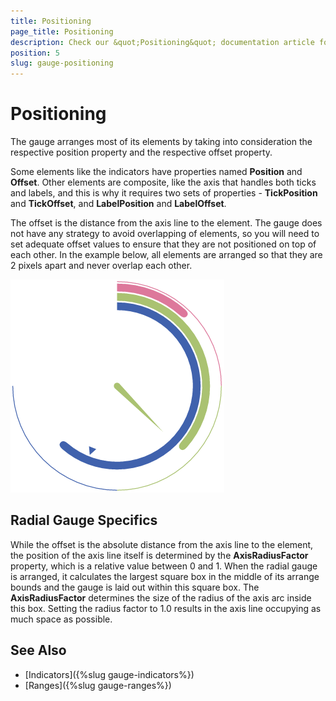 ```yaml
---
title: Positioning
page_title: Positioning
description: Check our &quot;Positioning&quot; documentation article for Telerik Gauge for Xamarin control.
position: 5
slug: gauge-positioning
---
```


# Positioning

The gauge arranges most of its elements by taking into consideration the respective position property and the respective offset property. 

Some elements like the indicators have properties named **Position** and **Offset**. Other elements are composite, like the axis that handles both ticks and labels, and this is why it requires two sets of properties - **TickPosition** and **TickOffset**, and **LabelPosition** and **LabelOffset**. 

The offset is the distance from the axis line to the element. The gauge does not have any strategy to avoid overlapping of elements, so you will need to set adequate offset values to ensure that they are not positioned on top of each other. In the example below, all elements are arranged so that they are 2 pixels apart and never overlap each other.

<snippet id='gauge-positioning'/>

![Gauge example](images/gauge-positioning.png)

## Radial Gauge Specifics

While the offset is the absolute distance from the axis line to the element, the position of the axis line itself is determined by the **AxisRadiusFactor** property, which is a relative value between 0 and 1. When the radial gauge is arranged, it calculates the largest square box in the middle of its arrange bounds and the gauge is laid out within this square box. The **AxisRadiusFactor** determines the size of the radius of the axis arc inside this box. Setting the radius factor to 1.0 results in the axis line occupying as much space as possible.

## See Also

- [Indicators]({%slug gauge-indicators%})
- [Ranges]({%slug gauge-ranges%})
